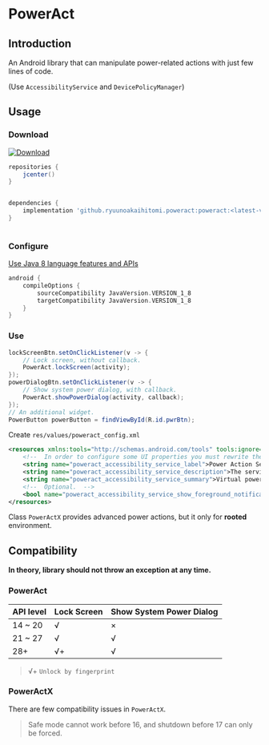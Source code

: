 # PowerAct

## Introduction

An Android library that can manipulate power-related actions with just few lines of code.

(Use `AccessibilityService` and `DevicePolicyManager`)

## Usage

### Download

[ ![Download](https://api.bintray.com/packages/ryuunoakaihitomi/maven/poweract/images/download.svg) ](https://bintray.com/ryuunoakaihitomi/maven/poweract/_latestVersion)

```groovy
repositories {
    jcenter()
}


dependencies {
    implementation 'github.ryuunoakaihitomi.poweract:poweract:<latest-version>'
}
    
```

### Configure

[Use Java 8 language features and APIs](https://developer.android.google.cn/studio/write/java8-support)

```groovy
android {
    compileOptions {
        sourceCompatibility JavaVersion.VERSION_1_8
        targetCompatibility JavaVersion.VERSION_1_8
    }
}
```

### Use

```java
lockScreenBtn.setOnClickListener(v -> {
    // Lock screen, without callback.
    PowerAct.lockScreen(activity);
});
powerDialogBtn.setOnClickListener(v -> {
    // Show system power dialog, with callback.
    PowerAct.showPowerDialog(activity, callback);
});
// An additional widget.
PowerButton powerButton = findViewById(R.id.pwrBtn);
```

Create `res/values/poweract_config.xml`

```xml
<resources xmlns:tools="http://schemas.android.com/tools" tools:ignore="UnusedResources">
    <!--  In order to configure some UI properties you must rewrite the res of the library.  -->
    <string name="poweract_accessibility_service_label">Power Action Service</string>
    <string name="poweract_accessibility_service_description">The service is used to perform some power action without reaching the actual power button on the side of the phone. It will never collect any user data.</string>
    <string name="poweract_accessibility_service_summary">Virtual power key accessibility service.</string>
    <!--  Optional.  -->
    <bool name="poweract_accessibility_service_show_foreground_notification">true</bool>
</resources>
```

Class `PowerActX` provides advanced power actions, but it only for **rooted** environment.

## Compatibility

**In theory, library should not throw an exception at any time.**

### PowerAct

API level|Lock Screen|Show System Power Dialog
:-|-|-
14 ~ 20 |√|×
21 ~ 27 |√|√
28+|√+|√

> √+ `Unlock by fingerprint`

### PowerActX

There are few compatibility issues in `PowerActX`. 

> Safe mode cannot work before 16,
> and shutdown before 17 can only be forced.